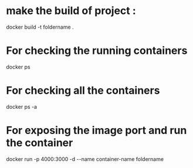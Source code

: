 
# make the build of project :

docker build -t foldername .


# For checking the running containers
docker ps

# For checking all the containers
docker ps -a

# For exposing the image port and run the container 

docker run -p 4000:3000 -d --name container-name foldername